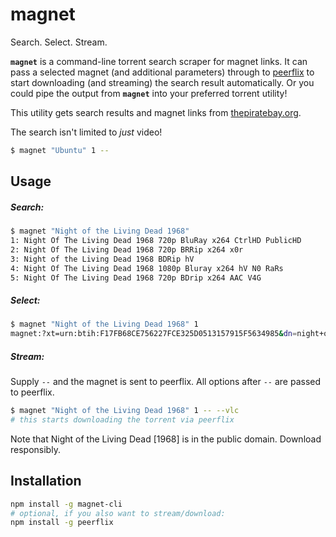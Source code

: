 # magnet

Search. Select. Stream.

__`magnet`__ is a command-line torrent search scraper for magnet links. It can pass a selected magnet (and additional parameters) through to [peerflix](http://github.com/mafintosh/peerflix) to start downloading (and streaming) the search result automatically. Or you could pipe the output from __`magnet`__ into your preferred torrent utility!

This utility gets search results and magnet links from [thepiratebay.org](https://thepiratebay.org).

The search isn't limited to _just_ video!
```bash
$ magnet "Ubuntu" 1 --
```

## Usage

##### Search:
```bash
$ magnet "Night of the Living Dead 1968"
1: Night Of The Living Dead 1968 720p BluRay x264 CtrlHD PublicHD
2: Night Of The Living Dead 1968 720p BRRip x264 x0r
3: Night of the Living Dead 1968 BDRip hV
4: Night Of The Living Dead 1968 1080p Bluray x264 hV N0 RaRs
5: Night Of The Living Dead 1968 720p BDrip x264 AAC V4G
```

##### Select:
```bash
$ magnet "Night of the Living Dead 1968" 1
magnet:?xt=urn:btih:F17FB68CE756227FCE325D0513157915F5634985&dn=night+of+the+living+dead+1968+720p+brrip+x264+x0r&tr=udp%3A%2F%2Fopen.demonii.com%3A1337%2Fannounce
```

##### Stream:
Supply `--` and the magnet is sent to peerflix. All options after `--` are passed to peerflix.
```bash
$ magnet "Night of the Living Dead 1968" 1 -- --vlc
# this starts downloading the torrent via peerflix
```

Note that Night of the Living Dead [1968] is in the public domain. Download responsibly.

## Installation

```bash
npm install -g magnet-cli
# optional, if you also want to stream/download:
npm install -g peerflix
```
